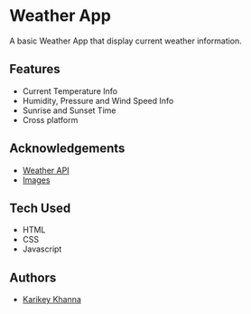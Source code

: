 
# Weather App

A basic Weather App that display current weather information.


## Features

- Current Temperature Info
- Humidity, Pressure and Wind Speed Info
- Sunrise and Sunset Time
- Cross platform


## Acknowledgements

 - [Weather API](https://openweathermap.org/)
 - [Images](https://unsplash.com/)



## Tech Used

- HTML 
- CSS
- Javascript



## Authors

- [Karikey Khanna](https://www.github.com/SnappyKODE)

